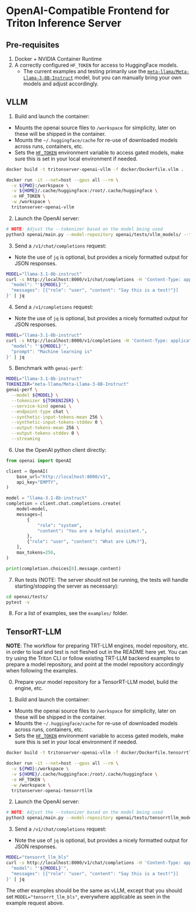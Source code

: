 # OpenAI-Compatible Frontend for Triton Inference Server

## Pre-requisites

1. Docker + NVIDIA Container Runtime
2. A correctly configured `HF_TOKEN` for access to HuggingFace models.
    - The current examples and testing primarily use the
      [`meta-llama/Meta-Llama-3-8B-Instruct`](https://huggingface.co/meta-llama/Meta-Llama-3-8B-Instruct)
      model, but you can manually bring your own models and adjust accordingly.

## VLLM

1. Build and launch the container:
  - Mounts the openai source files to `/workspace` for simplicity, later on these will be shipped in the container.
  - Mounts the `~/.huggingface/cache` for re-use of downloaded models across runs, containers, etc.
  - Sets the [`HF_TOKEN`](https://huggingface.co/docs/huggingface_hub/en/package_reference/environment_variables#hftoken) environment variable to
    access gated models, make sure this is set in your local environment if needed.

```bash
docker build -t tritonserver-openai-vllm -f docker/Dockerfile.vllm .

docker run -it --net=host --gpus all --rm \
  -v ${PWD}:/workspace \
  -v ${HOME}/.cache/huggingface:/root/.cache/huggingface \
  -e HF_TOKEN \
  -w /workspace \
  tritonserver-openai-vllm
```

2. Launch the OpenAI server:
```bash
# NOTE: Adjust the --tokenizer based on the model being used
python3 openai/main.py --model-repository openai/tests/vllm_models/ --tokenizer meta-llama/Meta-Llama-3.1-8B-Instruct
```

3. Send a `/v1/chat/completions` request:
  - Note the use of `jq` is optional, but provides a nicely formatted output for JSON responses.
```bash
MODEL="llama-3.1-8b-instruct"
curl -s http://localhost:8000/v1/chat/completions -H 'Content-Type: application/json' -d '{
  "model": "'${MODEL}'",
  "messages": [{"role": "user", "content": "Say this is a test!"}]
}' | jq
```

4. Send a `/v1/completions` request:
  - Note the use of `jq` is optional, but provides a nicely formatted output for JSON responses.
```bash
MODEL="llama-3.1-8b-instruct"
curl -s http://localhost:8000/v1/completions -H 'Content-Type: application/json' -d '{
  "model": "'${MODEL}'",
  "prompt": "Machine learning is"
}' | jq
```

5. Benchmark with `genai-perf`:
```bash
MODEL="llama-3.1-8b-instruct"
TOKENIZER="meta-llama/Meta-Llama-3-8B-Instruct"
genai-perf \
  --model ${MODEL} \
  --tokenizer ${TOKENIZER} \
  --service-kind openai \
  --endpoint-type chat \
  --synthetic-input-tokens-mean 256 \
  --synthetic-input-tokens-stddev 0 \
  --output-tokens-mean 256 \
  --output-tokens-stddev 0 \
  --streaming
```

6. Use the OpenAI python client directly:
```python
from openai import OpenAI

client = OpenAI(
    base_url="http://localhost:8000/v1",
    api_key="EMPTY",
)

model = "llama-3.1-8b-instruct"
completion = client.chat.completions.create(
    model=model,
    messages=[
        {
            "role": "system",
            "content": "You are a helpful assistant.",
        },
        {"role": "user", "content": "What are LLMs?"},
    ],
    max_tokens=256,
)

print(completion.choices[0].message.content)
```

7. Run tests (NOTE: The server should not be running, the tests will handle starting/stopping the server as necessary):
```bash
cd openai/tests/
pytest -v
```

8. For a list of examples, see the `examples/` folder.

## TensorRT-LLM

**NOTE**: The workflow for preparing TRT-LLM engines, model repository, etc. in order to
load and test is not fleshed out in the README here yet. You can try using the Triton CLI
or follow existing TRT-LLM backend examples to prepare a model repository, and point
at the model repository accordingly when following the examples.

0. Prepare your model repository for a TensorRT-LLM model, build the engine, etc.

1. Build and launch the container:
  - Mounts the openai source files to `/workspace` for simplicity, later on these will be shipped in the container.
  - Mounts the `~/.huggingface/cache` for re-use of downloaded models across runs, containers, etc.
  - Sets the [`HF_TOKEN`](https://huggingface.co/docs/huggingface_hub/en/package_reference/environment_variables#hftoken) environment variable to
    access gated models, make sure this is set in your local environment if needed.

```bash
docker build -t tritonserver-openai-vllm -f docker/Dockerfile.tensorrtllm .

docker run -it --net=host --gpus all --rm \
  -v ${PWD}:/workspace \
  -v ${HOME}/.cache/huggingface:/root/.cache/huggingface \
  -e HF_TOKEN \
  -w /workspace \
  tritonserver-openai-tensorrtllm
```

2. Launch the OpenAI server:
```bash
# NOTE: Adjust the --tokenizer based on the model being used
python3 openai/main.py --model-repository openai/tests/tensorrtllm_models/ --tokenizer meta-llama/Meta-Llama-3.1-8B-Instruct
```

3. Send a `/v1/chat/completions` request:
  - Note the use of `jq` is optional, but provides a nicely formatted output for JSON responses.
```bash
MODEL="tensorrt_llm_bls"
curl -s http://localhost:8000/v1/chat/completions -H 'Content-Type: application/json' -d '{
  "model": "'${MODEL}'",
  "messages": [{"role": "user", "content": "Say this is a test!"}]
}' | jq
```

The other examples should be the same as vLLM, except that you should set `MODEL="tensorrt_llm_bls"`,
everywhere applicable as seen in the example request above.
